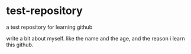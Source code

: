 # test-repository
a test repository for learning github

<!-- EDIT 28.12.16 -->
write a bit about myself. like the name and the age, and the reason i learn this github.

